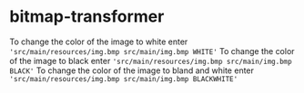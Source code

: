 # bitmap-transformer

To change the color of the image to white enter `'src/main/resources/img.bmp src/main/img.bmp WHITE'`
To change the color of the image to black enter `'src/main/resources/img.bmp src/main/img.bmp BLACK'`
To change the color of the image to bland and white enter `'src/main/resources/img.bmp src/main/img.bmp BLACKWHITE'`
